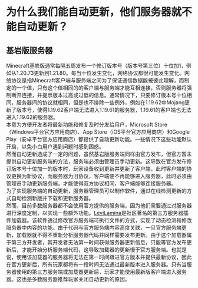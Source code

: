 # 为什么我们能自动更新，他们服务器就不能自动更新？
## 基岩版服务器
Minecraft基岩版通常每隔五周发布一个修订版本号（版本号第三位）十位加1，例如从1.20.73更新到1.21.80。每当十位发生变化，网络协议都很可能发生变化。网络协议是指Minecraft客户端与服务端之间为了保证通信数据能被彼此理解，而制定的一个值，只有这个值相同的的客户端与服务端才能互相连接，否则服务器将强制断开连接，并提示版本过高或过低的信息。通常情况下，只要修订版本号十位相同，服务器间的协议就相同，但是也不排除一些例外，例如在1.19.62中Mojang更新了版本号，使得1.19.62客户端无法进入1.19.61的服务器，1.19.61的客户端也无法进入1.19.62的服务器。  
本意为方便开发者将最新功能和修复及时分发给用户，Microsoft Store（Windows平台官方应用商店）、App Store（iOS平台官方应用商店）和Google Play（安卓平台官方应用商店）都提供了自动更新功能。一些情况下这些功能默认开启，以免小白用户遇到问题时感到困惑。  
然而自动更新造成了一定的问题，虽然基岩版服务端同样由官方发布，但官方暂未提供自动更新服务端的方法，服务端必须由管理员手动更新。这导致在官方发布修订版本号十位加一的版本时，玩家设备收到更新并更新了客户端，此时客户端的协议更换为新协议，而服务器为旧协议，客户端便不再能够进入服务器，此时必须由管理员手动更新服务端，才能使得双方协议相同，客户端能够连接服务器。  
为了实现服务端的自动更新，服务器管理员可以制作软件，通过在线检测更新的方式自动检测新版并下载和更新服务器。  
然而，目前多数服务器都不会使用官方提供的服务端，因为他们需要通过对服务器进行深度定制，以实现一些额外功能。[LeviLamina](https://www.github.com/LiteLDev/LeviLamina)是社区著名的第三方服务器插件加载器。该软件通过修改官方服务端可执行文件的方式，实现了动态检测和修改服务器中内容的功能。由于代码与官方服务端内容高度关联，一旦官方服务端更新，加载器就不得不重新分析服务器代码并同样需要发布更新。由于这个加载器属于第三方开发者，其开发者无法第一时间获得服务器更新信息，只能等官方发布更新后，才能开始分析服务端代码，这导致加载器的更新慢于官方服务端。也就是说，使用该加载器的服务器将无法在第一时间跟进官方版本并提供最新协议，因此在官方更新后，所有玩家都将有一段时间无法通过最新版本进入服务器。只有当服务器使用的第三方服务端或加载器更新后，玩家才能使用最新版客户端进入服务器。这也是多数服务器推荐玩家关闭自动更新的原因。  

